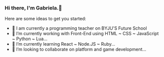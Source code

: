 ### Hi there, I'm Gabriela.👋


Here are some ideas to get you started:

- 🦆 I am currently a programming teacher on BYJU'S Future School
- 🔭 I’m currently working with Front-End using HTML ~ CSS ~ JavaScript ~ Python ~ Lua...
- 🌱 I’m currently learning React ~ Node.JS ~ Ruby...
- 👯 I’m looking to collaborate on platform and game development...





